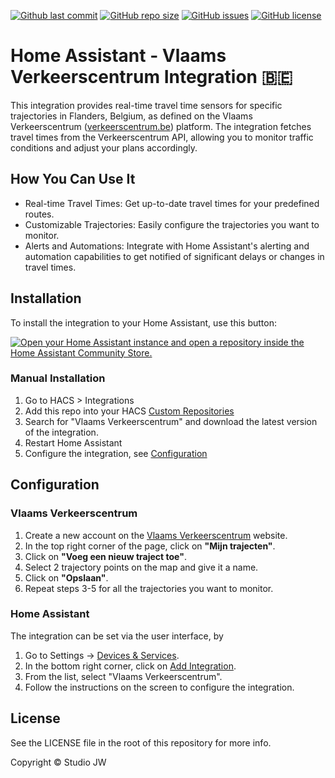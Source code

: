 [![Github last commit](https://img.shields.io/github/last-commit/studiojw/vlaams-verkeerscentrum-ha)](https://github.com/studiojw/vlaams-verkeerscentrum-ha)
[![GitHub repo size](https://img.shields.io/github/repo-size/studiojw/vlaams-verkeerscentrum-ha)](https://github.com/studiojw/vlaams-verkeerscentrum-ha)
[![GitHub issues](https://img.shields.io/github/issues/studiojw/vlaams-verkeerscentrum-ha)](https://github.com/studiojw/vlaams-verkeerscentrum-ha/issues)
[![GitHub license](https://img.shields.io/github/license/studiojw/vlaams-verkeerscentrum-ha)](https://github.com/studiojw/vlaams-verkeerscentrum-ha/blob/main/LICENSE)

# Home Assistant - Vlaams Verkeerscentrum Integration 🇧🇪

This integration provides real-time travel time sensors for specific trajectories in Flanders, Belgium, as defined on the Vlaams Verkeerscentrum ([verkeerscentrum.be](verkeerscentrum.be)) platform. The integration fetches travel times from the Verkeerscentrum API, allowing you to monitor traffic conditions and adjust your plans accordingly.

## How You Can Use It

- Real-time Travel Times: Get up-to-date travel times for your predefined routes.
- Customizable Trajectories: Easily configure the trajectories you want to monitor.
- Alerts and Automations: Integrate with Home Assistant's alerting and automation capabilities to get notified of significant delays or changes in travel times.

## Installation

To install the integration to your Home Assistant, use this button:

[![Open your Home Assistant instance and open a repository inside the Home Assistant Community Store.](https://my.home-assistant.io/badges/hacs_repository.svg)](https://my.home-assistant.io/redirect/hacs_repository/?owner=studiojw&repository=vlaams-verkeerscentrum-ha&category=integration)

### Manual Installation

1. Go to HACS > Integrations
2. Add this repo into your HACS [Custom Repositories](https://hacs.xyz/docs/faq/custom_repositories/)
3. Search for "Vlaams Verkeerscentrum" and download the latest version of the integration.
4. Restart Home Assistant
5. Configure the integration, see [Configuration](README.md#configuration)

## Configuration

### Vlaams Verkeerscentrum

1. Create a new account on the [Vlaams Verkeerscentrum](verkeerscentrum.be) website.
2. In the top right corner of the page, click on **"Mijn trajecten"**.
3. Click on **"Voeg een nieuw traject toe"**.
4. Select 2 trajectory points on the map and give it a name.
5. Click on **"Opslaan"**.
6. Repeat steps 3-5 for all the trajectories you want to monitor.

### Home Assistant

The integration can be set via the user interface, by

1. Go to Settings -> [Devices & Services](https://my.home-assistant.io/redirect/integrations/).
2. In the bottom right corner, click on [Add Integration](https://my.home-assistant.io/redirect/config_flow_start/?domain=vlaams_verkeerscentrum).
3. From the list, select "Vlaams Verkeerscentrum".
4. Follow the instructions on the screen to configure the integration.

## License

See the LICENSE file in the root of this repository for more info.

Copyright © Studio JW

